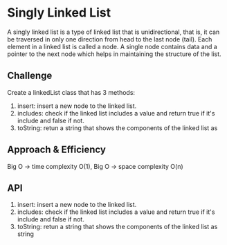 # Singly Linked List
A singly linked list is a type of linked list that is unidirectional, that is, it can be traversed in only one direction from head to the last node (tail). Each element in a linked list is called a node. A single node contains data and a pointer to the next node which helps in maintaining the structure of the list.
## Challenge
Create a linkedList class that has 3 methods:
1. insert: insert a new node to the linked list.
2. includes: check if the linked list includes a value and return true if it's include and false if not.
3. toString: retun a string that shows the components of the linked list as 
## Approach & Efficiency
Big O -> time complexity O(1), Big O -> space complexity O(n)
## API
1. insert: insert a new node to the linked list.
2. includes: check if the linked list includes a value and return true if it's include and false if not.
3. toString: retun a string that shows the components of the linked list as string